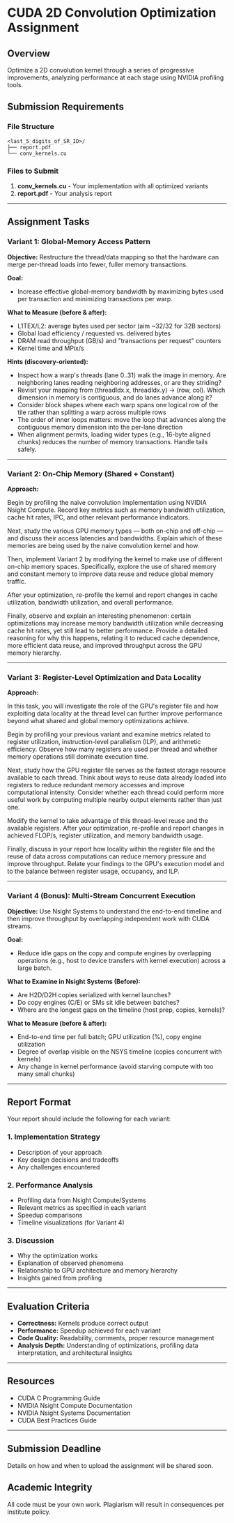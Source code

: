 # CUDA 2D Convolution Optimization Assignment

## Overview
Optimize a 2D convolution kernel through a series of progressive improvements, analyzing performance at each stage using NVIDIA profiling tools.

## Submission Requirements

### File Structure
```
<last_5_digits_of_SR_ID>/
├── report.pdf
└── conv_kernels.cu
```

### Files to Submit
1. **conv_kernels.cu** - Your implementation with all optimized variants
2. **report.pdf** - Your analysis report

---

## Assignment Tasks

### Variant 1: Global-Memory Access Pattern

**Objective:** Restructure the thread/data mapping so that the hardware can merge per-thread loads into fewer, fuller memory transactions.

**Goal:**
- Increase effective global-memory bandwidth by maximizing bytes used per transaction and minimizing transactions per warp.

**What to Measure (before & after):**
- L1TEX/L2: average bytes used per sector (aim ~32/32 for 32B sectors)
- Global load efficiency / requested vs. delivered bytes
- DRAM read throughput (GB/s) and "transactions per request" counters
- Kernel time and MPix/s

**Hints (discovery-oriented):**
- Inspect how a warp's threads (lane 0..31) walk the image in memory. Are neighboring lanes reading neighboring addresses, or are they striding?
- Revisit your mapping from (threadIdx.x, threadIdx.y) → (row, col). Which dimension in memory is contiguous, and do lanes advance along it?
- Consider block shapes where each warp spans one logical row of the tile rather than splitting a warp across multiple rows
- The order of inner loops matters: move the loop that advances along the contiguous memory dimension into the per-lane direction
- When alignment permits, loading wider types (e.g., 16-byte aligned chunks) reduces the number of memory transactions. Handle tails safely.

---

### Variant 2: On-Chip Memory (Shared + Constant)

**Approach:**

Begin by profiling the naive convolution implementation using NVIDIA Nsight Compute. Record key metrics such as memory bandwidth utilization, cache hit rates, IPC, and other relevant performance indicators.

Next, study the various GPU memory types — both on-chip and off-chip — and discuss their access latencies and bandwidths. Explain which of these memories are being used by the naive convolution kernel and how.

Then, implement Variant 2 by modifying the kernel to make use of different on-chip memory spaces. Specifically, explore the use of shared memory and constant memory to improve data reuse and reduce global memory traffic.

After your optimization, re-profile the kernel and report changes in cache utilization, bandwidth utilization, and overall performance.

Finally, observe and explain an interesting phenomenon: certain optimizations may increase memory bandwidth utilization while decreasing cache hit rates, yet still lead to better performance. Provide a detailed reasoning for why this happens, relating it to reduced cache dependence, more efficient data reuse, and improved throughput across the GPU memory hierarchy.

---

### Variant 3: Register-Level Optimization and Data Locality

**Approach:**

In this task, you will investigate the role of the GPU's register file and how exploiting data locality at the thread level can further improve performance beyond what shared and global memory optimizations achieve.

Begin by profiling your previous variant and examine metrics related to register utilization, instruction-level parallelism (ILP), and arithmetic efficiency. Observe how many registers are used per thread and whether memory operations still dominate execution time.

Next, study how the GPU register file serves as the fastest storage resource available to each thread. Think about ways to reuse data already loaded into registers to reduce redundant memory accesses and improve computational intensity. Consider whether each thread could perform more useful work by computing multiple nearby output elements rather than just one.

Modify the kernel to take advantage of this thread-level reuse and the available registers. After your optimization, re-profile and report changes in achieved FLOP/s, register utilization, and memory bandwidth usage.

Finally, discuss in your report how locality within the register file and the reuse of data across computations can reduce memory pressure and improve throughput. Relate your findings to the GPU's execution model and to the balance between register usage, occupancy, and ILP.

---

### Variant 4 (Bonus): Multi-Stream Concurrent Execution

**Objective:** Use Nsight Systems to understand the end-to-end timeline and then improve throughput by overlapping independent work with CUDA streams.

**Goal:**
- Reduce idle gaps on the copy and compute engines by overlapping operations (e.g., host to device transfers with kernel execution) across a large batch.

**What to Examine in Nsight Systems (Before):**
- Are H2D/D2H copies serialized with kernel launches?
- Do copy engines (C/E) or SMs sit idle between batches?
- Where are the longest gaps on the timeline (host prep, copies, kernels)?

**What to Measure (before & after):**
- End-to-end time per full batch; GPU utilization (%), copy engine utilization
- Degree of overlap visible on the NSYS timeline (copies concurrent with kernels)
- Any change in kernel performance (avoid starving compute with too many small chunks)

---

## Report Format

Your report should include the following for each variant:

### 1. Implementation Strategy
- Description of your approach
- Key design decisions and tradeoffs
- Any challenges encountered

### 2. Performance Analysis
- Profiling data from Nsight Compute/Systems
- Relevant metrics as specified in each variant
- Speedup comparisons
- Timeline visualizations (for Variant 4)

### 3. Discussion
- Why the optimization works
- Explanation of observed phenomena
- Relationship to GPU architecture and memory hierarchy
- Insights gained from profiling

---

## Evaluation Criteria

- **Correctness:** Kernels produce correct output
- **Performance:** Speedup achieved for each variant
- **Code Quality:** Readability, comments, proper resource management
- **Analysis Depth:** Understanding of optimizations, profiling data interpretation, and architectural insights

---

## Resources
- CUDA C Programming Guide
- NVIDIA Nsight Compute Documentation
- NVIDIA Nsight Systems Documentation
- CUDA Best Practices Guide

---

## Submission Deadline
Details on how and when to upload the assignment will be shared soon.

## Academic Integrity
All code must be your own work. Plagiarism will result in consequences per institute policy.
